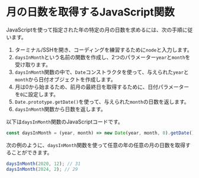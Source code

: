 # 月の日数を取得するJavaScript関数

JavaScriptを使って指定された年の特定の月の日数を求めるには、次の手順に従います。

1. ターミナル/SSHを開き、コーディングを練習するために`node`と入力します。
2. `daysInMonth`という名前の関数を作成し、2つのパラメーター`year`と`month`を受け取ります。
3. `daysInMonth`関数の中で、`Date`コンストラクタを使って、与えられた`year`と`month`から日付オブジェクトを作成します。
4. 月は0から始まるため、前月の最終日を取得するために、日付パラメーターを`0`に設定します。
5. `Date.prototype.getDate()`を使って、与えられた`month`の日数を返します。
6. `daysInMonth`関数から日数を返します。

以下は`daysInMonth`関数のJavaScriptコードです。

```js
const daysInMonth = (year, month) => new Date(year, month, 0).getDate();
```

次の例のように、`daysInMonth`関数を使って任意の年の任意の月の日数を取得することができます。

```js
daysInMonth(2020, 12); // 31
daysInMonth(2024, 2); // 29
```
